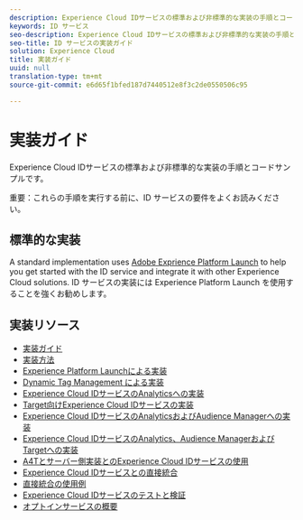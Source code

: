 ```yaml
---
description: Experience Cloud IDサービスの標準および非標準的な実装の手順とコードサンプルです。
keywords: ID サービス
seo-description: Experience Cloud IDサービスの標準および非標準的な実装の手順とコードサンプルです。
seo-title: ID サービスの実装ガイド
solution: Experience Cloud
title: 実装ガイド
uuid: null
translation-type: tm+mt
source-git-commit: e6d65f1bfed187d7440512e8f3c2de0550506c95

---
```



# 実装ガイド

Experience Cloud IDサービスの標準および非標準的な実装の手順とコードサンプルです。

重要：これらの手順を実行する前に、ID サービスの要件をよくお読みください。

## 標準的な実装

A standard implementation uses [Adobe Exprience Platform Launch](https://docs.adobelaunch.com/) to help you get started with the ID service and integrate it with other Experience Cloud solutions. ID サービスの実装には Experience Platform Launch を使用することを強くお勧めします。

## 実装リソース

* [実装ガイド](implementation-guides.md)
* [実装方法](implementation-methods.md)
* [Experience Platform Launchによる実装](ecid-implement-with-launch.md)
* [Dynamic Tag Management による実装](standard.md)
* [Experience Cloud IDサービスのAnalyticsへの実装](setup-analytics.md)
* [Target向けExperience Cloud IDサービスの実装](setup-target.md)
* [Experience Cloud IDサービスのAnalyticsおよびAudience Managerへの実装](setup-aam-analytics.md)
* [Experience Cloud IDサービスのAnalytics、Audience ManagerおよびTargetへの実装](setup-aam-analytics-target.md)
* [A4Tとサーバー側実装とのExperience Cloud IDサービスの使用](ecid-a4t-target.md)
* [Experience Cloud IDサービスとの直接統合](direct-integration.md)
* [直接統合の使用例](direct-integration-examples.md)
* [Experience Cloud IDサービスのテストと検証](test-verify.md)
* [オプトインサービスの概要](opt-in-service/optin-overview.md)
